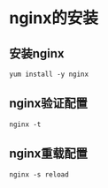 # nginx的安装


## 安装nginx
```shell
yum install -y nginx
```

## nginx验证配置

```shell
nginx -t
```
## nginx重载配置

```shell
nginx -s reload
```

